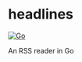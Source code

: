 # headlines
[![Go](https://github.com/eddie-m-m/headlines/actions/workflows/go.yml/badge.svg?branch=main)](https://github.com/eddie-m-m/headlines/actions/workflows/go.yml)


An RSS reader in Go
